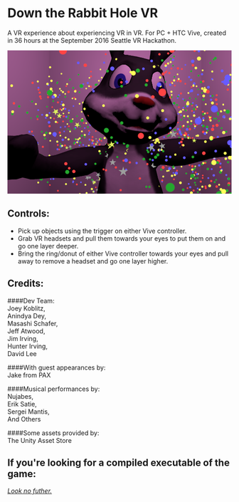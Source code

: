 # Down the Rabbit Hole VR

A VR experience about experiencing VR in VR. For PC + HTC Vive, created in 36 hours at the September 2016 Seattle VR Hackathon.

![Screenshot](bun.png "Image")

Controls:
----------------
* Pick up objects using the trigger on either Vive controller.  
* Grab VR headsets and pull them towards your eyes to put them on and go one layer deeper.  
* Bring the ring/donut of either Vive controller towards your eyes and pull away to remove a headset and go one layer higher.  

Credits:
----------------
####Dev Team:  
  Joey Koblitz,  
  Anindya Dey,  
  Masashi Schafer,  
  Jeff Atwood,  
  Jim Irving,  
  Hunter Irving,  
  David Lee  
  
####With guest appearances by:  
  Jake from PAX
  
####Musical performances by:  
  Nujabes,  
  Erik Satie,  
  Sergei Mantis,  
  And Others  
  
####Some assets provided by:  
  The Unity Asset Store

If you're looking for a compiled executable of the game:
----------------
  *[Look no futher.](https://drive.google.com/file/d/0B1fOxfGxRccTQXdMSWl3MmE2ckU/view?usp=sharing)*
